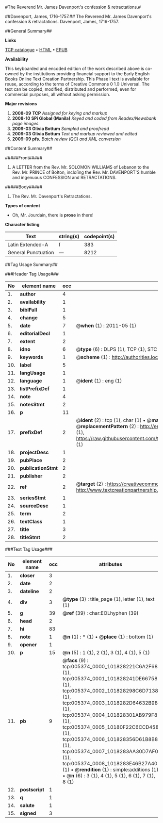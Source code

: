 #The Reverend Mr. James Davenport's confession & retractations.#

##Davenport, James, 1716-1757.##
The Reverend Mr. James Davenport's confession & retractations.
Davenport, James, 1716-1757.

##General Summary##

**Links**

[TCP catalogue](http://www.ota.ox.ac.uk/tcp/)  • 
[HTML](http://tei.it.ox.ac.uk/tcp/Texts-HTML/free/N04/N04347.html)  • 
[EPUB](http://tei.it.ox.ac.uk/tcp/Texts-EPUB/free/N04/N04347.epub)

**Availability**

This keyboarded and encoded edition of the
	       work described above is co-owned by the institutions
	       providing financial support to the Early English Books
	       Online Text Creation Partnership. This Phase I text is
	       available for reuse, according to the terms of Creative
	       Commons 0 1.0 Universal. The text can be copied,
	       modified, distributed and performed, even for
	       commercial purposes, all without asking permission.

**Major revisions**

1. __2008-09__ __TCP__ *Assigned for keying and markup*
1. __2008-10__ __SPi Global (Manila)__ *Keyed and coded from Readex/Newsbank page images*
1. __2009-03__ __Olivia Bottum__ *Sampled and proofread*
1. __2009-03__ __Olivia Bottum__ *Text and markup reviewed and edited*
1. __2009-09__ __pfs.__ *Batch review (QC) and XML conversion*

##Content Summary##

#####Front#####

1. A LETTER from the Rev. Mr. SOLOMON WILLIAMS of Lebanon to the Rev. Mr. PRINCE of Boſton, incloſing the Rev. Mr. DAVENPORT'S humble and ingenuous CONFESSION and RETRACTATIONS.

#####Body#####

1. The Rev. Mr. Davenport's Retractations.

**Types of content**

  * Oh, Mr. Jourdain, there is **prose** in there!

**Character listing**


|Text|string(s)|codepoint(s)|
|---|---|---|
|Latin Extended-A|ſ|383|
|General Punctuation|—|8212|

##Tag Usage Summary##

###Header Tag Usage###

|No|element name|occ|attributes|
|---|---|---|---|
|1.|__author__|4||
|2.|__availability__|1||
|3.|__biblFull__|1||
|4.|__change__|5||
|5.|__date__|7| @__when__ (1) : 2011-05 (1)|
|6.|__editorialDecl__|1||
|7.|__extent__|2||
|8.|__idno__|6| @__type__ (6) : DLPS (1), TCP (1), STC (1), NOTIS (1), IMAGE-SET (1), EVANS-CITATION (1)|
|9.|__keywords__|1| @__scheme__ (1) : http://authorities.loc.gov/ (1)|
|10.|__label__|5||
|11.|__langUsage__|1||
|12.|__language__|1| @__ident__ (1) : eng (1)|
|13.|__listPrefixDef__|1||
|14.|__note__|4||
|15.|__notesStmt__|2||
|16.|__p__|11||
|17.|__prefixDef__|2| @__ident__ (2) : tcp (1), char (1)  •  @__matchPattern__ (2) : ([0-9\-]+):([0-9IVX]+) (1), (.+) (1)  •  @__replacementPattern__ (2) : http://eebo.chadwyck.com/downloadtiff?vid=$1&page=$2 (1), https://raw.githubusercontent.com/textcreationpartnership/Texts/master/tcpchars.xml#$1 (1)|
|18.|__projectDesc__|1||
|19.|__pubPlace__|2||
|20.|__publicationStmt__|2||
|21.|__publisher__|2||
|22.|__ref__|2| @__target__ (2) : https://creativecommons.org/publicdomain/zero/1.0/ (1), http://www.textcreationpartnership.org/docs/. (1)|
|23.|__seriesStmt__|1||
|24.|__sourceDesc__|1||
|25.|__term__|2||
|26.|__textClass__|1||
|27.|__title__|3||
|28.|__titleStmt__|2||


###Text Tag Usage###

|No|element name|occ|attributes|
|---|---|---|---|
|1.|__closer__|3||
|2.|__date__|2||
|3.|__dateline__|2||
|4.|__div__|3| @__type__ (3) : title_page (1), letter (1), text (1)|
|5.|__g__|39| @__ref__ (39) : char:EOLhyphen (39)|
|6.|__head__|2||
|7.|__hi__|83||
|8.|__note__|1| @__n__ (1) : * (1)  •  @__place__ (1) : bottom (1)|
|9.|__opener__|1||
|10.|__p__|15| @__n__ (5) : 1 (1), 2 (1), 3 (1), 4 (1), 5 (1)|
|11.|__pb__|9| @__facs__ (9) : tcp:005374_0000_101828221C6A2F68 (1), tcp:005374_0001_101828241DE66758 (1), tcp:005374_0002_101828298C6D7138 (1), tcp:005374_0003_1018282D64632B98 (1), tcp:005374_0004_101828301AB979F8 (1), tcp:005374_0005_10180F22C6CCD458 (1), tcp:005374_0006_101828356D61B8B8 (1), tcp:005374_0007_1018283AA30D7AF0 (1), tcp:005374_0008_1018283E46B27A40 (1)  •  @__rendition__ (1) : simple:additions (1)  •  @__n__ (6) : 3 (1), 4 (1), 5 (1), 6 (1), 7 (1), 8 (1)|
|12.|__postscript__|1||
|13.|__q__|1||
|14.|__salute__|1||
|15.|__signed__|3||
